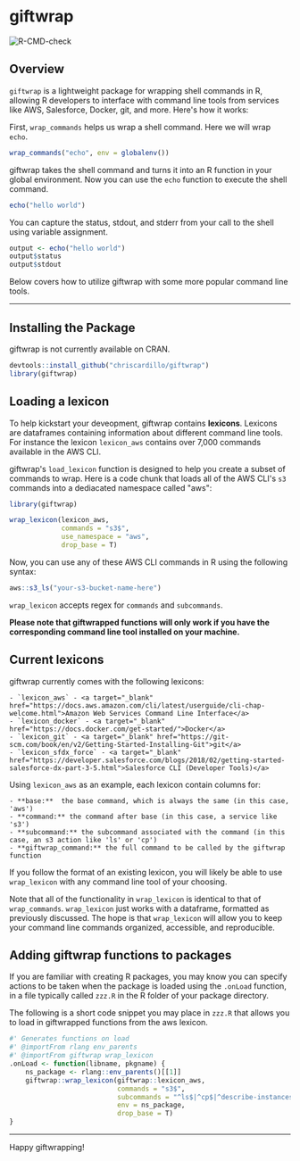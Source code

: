 # giftwrap

<!-- badges: start -->
![R-CMD-check](https://github.com/chriscardillo/giftwrap/workflows/R-CMD-check/badge.svg)
<!-- badges: end -->

## Overview
`giftwrap` is a lightweight package for wrapping shell commands in R, allowing R developers to interface with command line tools from services like AWS, Salesforce, Docker, git, and more. Here's how it works: 

First, `wrap_commands` helps us wrap a shell command. Here we will wrap `echo`.

```r
wrap_commands("echo", env = globalenv())
```

giftwrap takes the shell command and turns it into an R function in your global environment. Now you can use the `echo` function to execute the shell command.

```r
echo("hello world")
```

You can capture the status, stdout, and stderr from your call to the shell using variable assignment.

```r
output <- echo("hello world")
output$status
output$stdout
```

Below covers how to utilize giftwrap with some more popular command line tools.

-----

## Installing the Package

giftwrap is not currently available on CRAN.

```r
devtools::install_github("chriscardillo/giftwrap")
library(giftwrap)
```

## Loading a lexicon

To help kickstart your deveopment, giftwrap contains **lexicons**. Lexicons are dataframes containing information about different command line tools. For instance the lexicon `lexicon_aws` contains over 7,000 commands available in the AWS CLI. 

giftwrap's `load_lexicon` function is designed to help you create a subset of commands to wrap. Here is a code chunk that loads all of the AWS CLI's `s3` commands into a dediacated namespace called "aws":

```r
library(giftwrap)

wrap_lexicon(lexicon_aws,
             commands = "s3$",
             use_namespace = "aws",
             drop_base = T)
```

Now, you can use any of these AWS CLI commands in R using the following syntax:

```r
aws::s3_ls("your-s3-bucket-name-here")
```

`wrap_lexicon` accepts regex for `commands` and `subcommands`.

**Please note that giftwrapped functions will only work if you have the corresponding command line tool installed on your machine.**

## Current lexicons

giftwrap currently comes with the following lexicons:

    - `lexicon_aws` - <a target="_blank" href="https://docs.aws.amazon.com/cli/latest/userguide/cli-chap-welcome.html">Amazon Web Services Command Line Interface</a>
    - `lexicon_docker` - <a target="_blank" href="https://docs.docker.com/get-started/">Docker</a>
    - `lexicon_git` - <a target="_blank" href="https://git-scm.com/book/en/v2/Getting-Started-Installing-Git">git</a>
    - `lexicon_sfdx_force` - <a target="_blank" href="https://developer.salesforce.com/blogs/2018/02/getting-started-salesforce-dx-part-3-5.html">Salesforce CLI (Developer Tools)</a>

Using `lexicon_aws` as an example, each lexicon contain columns for:

    - **base:**  the base command, which is always the same (in this case, 'aws')
    - **command:** the command after base (in this case, a service like 's3')
    - **subcommand:** the subcommand associated with the command (in this case, an s3 action like 'ls' or 'cp')
    - **giftwrap_command:** the full command to be called by the giftwrap function

If you follow the format of an existing lexicon, you will likely be able to use `wrap_lexicon` with any command line tool of your choosing.

Note that all of the functionality in `wrap_lexicon` is identical to that of `wrap_commands`. `wrap_lexicon` just works with a dataframe, formatted as previously discussed. The hope is that `wrap_lexicon` will allow you to keep your command line commands organized, accessible, and reproducible.

## Adding giftwrap functions to packages

If you are familiar with creating R packages, you may know you can specify actions to be taken when the package is loaded using the `.onLoad` function, in a file typically called `zzz.R` in the R folder of your package directory.

The following is a short code snippet you may place in `zzz.R` that allows you to load in giftwrapped functions from the aws lexicon.

```r
#' Generates functions on load
#' @importFrom rlang env_parents
#' @importFrom giftwrap wrap_lexicon
.onLoad <- function(libname, pkgname) {
    ns_package <- rlang::env_parents()[[1]]
    giftwrap::wrap_lexicon(giftwrap::lexicon_aws,
                           commands = "s3$",
                           subcommands = "^ls$|^cp$|^describe-instances$",
                           env = ns_package,
                           drop_base = T)
}
```
-----

Happy giftwrapping!
